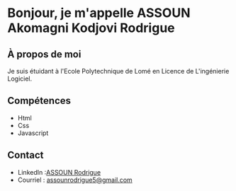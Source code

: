 # Bonjour, je m'appelle ASSOUN Akomagni Kodjovi Rodrigue

## À propos de moi
Je suis étuidant à l'Ecole Polytechnique de Lomé en Licence de L'ingénierie Logiciel.

## Compétences
- Html
- Css
- Javascript

## Contact
- LinkedIn :[ASSOUN Rodrigue](www.linkedin.com/in/rodrigue-assoun)
- Courriel : assounrodrigue5@gmail.com
